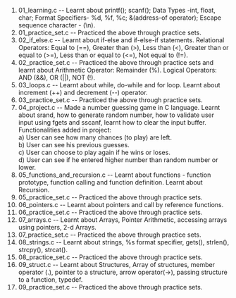 1. 01_learning.c -- Learnt about printf(); scanf(); Data Types -int, float, char; Format Specifiers- %d, %f, %c; &(address-of operator); Escape sequence character - (\n).  
2. 01_practice_set.c -- Practiced the above through practice sets.
3. 02_if_else.c -- Learnt about if-else and if-else-if statements. Relational Operators: Equal to (==), Greater than (>), Less than (<), Greater than or equal to (>=), Less than or equal to (<=), Not equal to (!=).  
4. 02_practice_set.c -- Practiced the above through practice sets and learnt about Arithmetic Operator: Remainder (%). Logical Operators: AND (&&), OR (||), NOT (!).  
5. 03_loops.c -- Learnt about while, do-while and for loop. Learnt about increment (++) and decrement (--) operator.
6. 03_practice_set.c -- Practiced the above through practice sets.
7. 04_project.c -- Made a number guessing game in C language. Learnt about srand, how to generate random number, how to validate user input using fgets and sscanf, learnt how to clear the input buffer. <br>
   Functionalities added in project: <br>
   a) User can see how many chances (to play) are left. <br>
   b) User can see his previous guesses. <br>
   c) User can choose to play again if he wins or loses. <br>
   d) User can see if he entered higher number than random number or lower. <br>
8. 05_functions_and_recursion.c -- Learnt about functions - function prototype, function calling and function definition. Learnt about Recursion.
9. 05_practice_set.c -- Practiced the above through practice sets.
10. 06_pointers.c -- Learnt about pointers and call by reference functions.
11. 06_practice_set.c -- Practiced the above through practice sets.
12. 07_arrays.c -- Learnt about Arrays, Pointer Arithmetic, accessing arrays using pointers, 2-d Arrays.
13. 07_practice_set.c -- Practiced the above through practice sets.
14. 08_strings.c -- Learnt about strings, %s format specifier, gets(), strlen(), strcpy(), strcat().
15. 08_practice_set.c -- Practiced the above through practice sets.
16. 09_struct.c -- Learnt about Structures, Array of structures, member operator (.), pointer to a structure, arrow operator(->), passing structure to a function, typedef.
17. 09_practice_set.c -- Practiced the above through practice sets.
